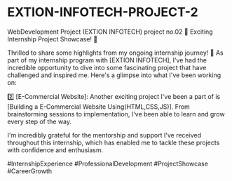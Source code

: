 # EXTION-INFOTECH-PROJECT-2
WebDevelopment Project (EXTION INFOTECH) project no.02
🌟 Exciting Internship Project Showcase! 🌟

Thrilled to share some highlights from my ongoing internship journey! 💼 As part of my internship program with [EXTION INFOTECH], I've had the incredible opportunity to dive into some fascinating project that have challenged and inspired me. Here's a glimpse into what I've been working on:

2️⃣ [E-Commercial Website]: Another exciting project I've been a part of is [Building a E-Commercial Website Using(HTML,CSS,JS)]. From brainstorming sessions to implementation, I've been able to learn and grow every step of the way.

I'm incredibly grateful for the mentorship and support I've received throughout this internship, which has enabled me to tackle these projects with confidence and enthusiasm.

#InternshipExperience #ProfessionalDevelopment #ProjectShowcase #CareerGrowth
